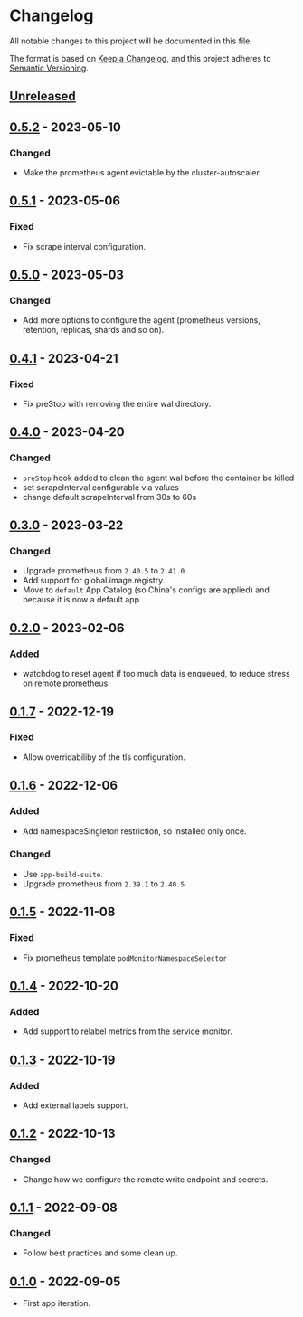 # Changelog

All notable changes to this project will be documented in this file.

The format is based on [Keep a Changelog](https://keepachangelog.com/en/1.0.0/),
and this project adheres to [Semantic Versioning](https://semver.org/spec/v2.0.0.html).

## [Unreleased]

## [0.5.2] - 2023-05-10

### Changed

- Make the prometheus agent evictable by the cluster-autoscaler.

## [0.5.1] - 2023-05-06

### Fixed

- Fix scrape interval configuration.

## [0.5.0] - 2023-05-03

### Changed

- Add more options to configure the agent (prometheus versions, retention, replicas, shards and so on).

## [0.4.1] - 2023-04-21

### Fixed

- Fix preStop with removing the entire wal directory.

## [0.4.0] - 2023-04-20

### Changed

- `preStop` hook added to clean the agent wal before the container be killed
- set scrapeInterval configurable via values
- change default scrapeInterval from 30s to 60s

## [0.3.0] - 2023-03-22

### Changed

- Upgrade prometheus from `2.40.5` to `2.41.0`
- Add support for global.image.registry.
- Move to `default` App Catalog (so China's configs are applied) and because it is now a default app

## [0.2.0] - 2023-02-06

### Added

- watchdog to reset agent if too much data is enqueued, to reduce stress on remote prometheus

## [0.1.7] - 2022-12-19

### Fixed

- Allow overridabiliby of the tls configuration.

## [0.1.6] - 2022-12-06

### Added

- Add namespaceSingleton restriction, so installed only once.

### Changed

- Use `app-build-suite`.
- Upgrade prometheus from `2.39.1` to `2.40.5`

## [0.1.5] - 2022-11-08

### Fixed

- Fix prometheus template `podMonitorNamespaceSelector`

## [0.1.4] - 2022-10-20

### Added

- Add support to relabel metrics from the service monitor.

## [0.1.3] - 2022-10-19

### Added

- Add external labels support.

## [0.1.2] - 2022-10-13

### Changed

- Change how we configure the remote write endpoint and secrets.

## [0.1.1] - 2022-09-08

### Changed

- Follow best practices and some clean up.

## [0.1.0] - 2022-09-05

- First app iteration.

[Unreleased]: https://github.com/giantswarm/prometheus-agent-app/compare/v0.5.2...HEAD
[0.5.2]: https://github.com/giantswarm/prometheus-agent-app/compare/v0.5.1...v0.5.2
[0.5.1]: https://github.com/giantswarm/prometheus-agent-app/compare/v0.5.0...v0.5.1
[0.5.0]: https://github.com/giantswarm/prometheus-agent-app/compare/v0.4.1...v0.5.0
[0.4.1]: https://github.com/giantswarm/prometheus-agent-app/compare/v0.4.0...v0.4.1
[0.4.0]: https://github.com/giantswarm/prometheus-agent-app/compare/v0.3.0...v0.4.0
[0.3.0]: https://github.com/giantswarm/prometheus-agent-app/compare/v0.2.0...v0.3.0
[0.2.0]: https://github.com/giantswarm/prometheus-agent-app/compare/v0.1.7...v0.2.0
[0.1.7]: https://github.com/giantswarm/prometheus-agent-app/compare/v0.1.6...v0.1.7
[0.1.6]: https://github.com/giantswarm/prometheus-agent-app/compare/v0.1.5...v0.1.6
[0.1.5]: https://github.com/giantswarm/prometheus-agent-app/compare/v0.1.4...v0.1.5
[0.1.4]: https://github.com/giantswarm/prometheus-agent-app/compare/v0.1.3...v0.1.4
[0.1.3]: https://github.com/giantswarm/prometheus-agent-app/compare/v0.1.2...v0.1.3
[0.1.2]: https://github.com/giantswarm/prometheus-agent-app/compare/v0.1.1...v0.1.2
[0.1.1]: https://github.com/giantswarm/prometheus-agent-app/compare/v0.1.0...v0.1.1
[0.1.0]: https://github.com/giantswarm/prometheus-agent-app/releases/tag/v0.1.0
